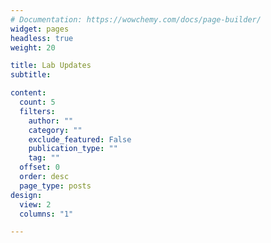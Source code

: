 ```yaml
---
# Documentation: https://wowchemy.com/docs/page-builder/
widget: pages
headless: true
weight: 20

title: Lab Updates
subtitle:

content:
  count: 5
  filters:
    author: ""
    category: ""
    exclude_featured: False
    publication_type: ""
    tag: ""
  offset: 0
  order: desc
  page_type: posts
design:
  view: 2
  columns: "1"

---
```

